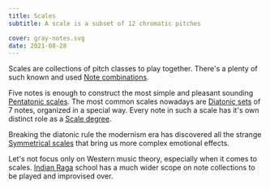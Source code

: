 ```yaml
---
title: Scales
subtitle: A scale is a subset of 12 chromatic pitches

cover: gray-notes.svg
date: 2021-08-28
---
```


Scales are collections of pitch classes to play together. There's a plenty of such known and used [Note combinations](./study/index.md).

Five notes is enough to construct the most simple and pleasant sounding [Pentatonic scales](./pentatonic/index.md). The most common scales nowadays are [Diatonic sets](./diatonic/index.md) of 7 notes, organized in a special way. Every note in such a scale has it's own distinct role as a [Scale degree](./degrees/index.md).

Breaking the diatonic rule the modernism era has discovered all the strange [Symmetrical scales](./symmetrical/index.md) that bring us more complex emotional effects. 

Let's not focus only on Western music theory, especially when it comes to scales. [Indian Raga](./raga/index.md) school has a much wider scope on note collections to be played and improvised over.